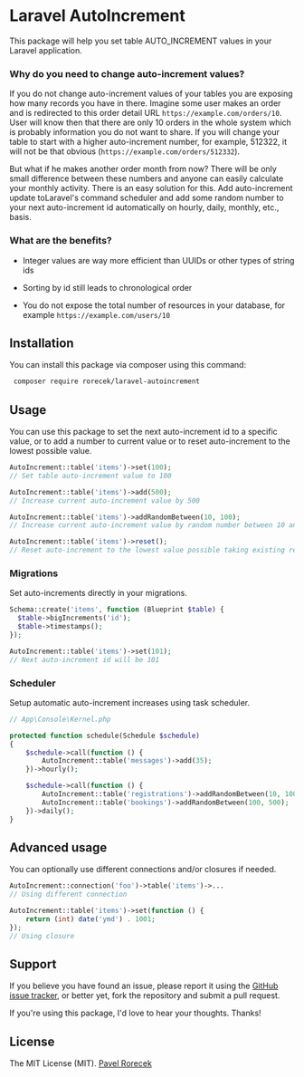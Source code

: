 # Laravel AutoIncrement

This package will help you set table AUTO_INCREMENT values in your Laravel application.

### Why do you need to change auto-increment values?

If you do not change auto-increment values of your tables you are exposing
how many records you have in there. Imagine some user makes an order and
is redirected to this order detail URL `https://example.com/orders/10`.
User will know then that there are only 10 orders in the whole system which
is probably information you do not want to share. If you will change your
table to start with a higher auto-increment number, for example, 512322,
it will not be that obvious (`https://example.com/orders/512332`).

But what if he makes another order month from now? There will be only small
difference between these numbers and anyone can easily calculate your monthly
activity. There is an easy solution for this. Add auto-increment update
toLaravel's command scheduler and add some random number to your next auto-increment id
automatically on hourly, daily, monthly, etc., basis.

### What are the benefits?

* Integer values are way more efficient than UUIDs or other types of string ids 

* Sorting by id still leads to chronological order

* You do not expose the total number of resources in your database, for example `https://example.com/users/10`

## Installation

You can install this package via composer using this command:

``` bash
 composer require rorecek/laravel-autoincrement
```

## Usage

You can use this package to set the next auto-increment id to a specific value,
or to add a number to current value or to reset auto-increment to the lowest
possible value.

``` php
AutoIncrement::table('items')->set(100);
// Set table auto-increment value to 100

AutoIncrement::table('items')->add(500);
// Increase current auto-increment value by 500

AutoIncrement::table('items')->addRandomBetween(10, 100);
// Increase current auto-increment value by random number between 10 and 100

AutoIncrement::table('items')->reset();
// Reset auto-increment to the lowest value possible taking existing records in consideration.
```

### Migrations

Set auto-increments directly in your migrations.

``` php
Schema::create('items', function (Blueprint $table) {
  $table->bigIncrements('id');
  $table->timestamps();
});

AutoIncrement::table('items')->set(101);
// Next auto-increment id will be 101
```

### Scheduler

Setup automatic auto-increment increases using task scheduler.

``` php
// App\Console\Kernel.php

protected function schedule(Schedule $schedule)
{
    $schedule->call(function () {
        AutoIncrement::table('messages')->add(35);
    })->hourly();

    $schedule->call(function () {
        AutoIncrement::table('registrations')->addRandomBetween(10, 100);
        AutoIncrement::table('bookings')->addRandomBetween(100, 500);
    })->daily();
}
```

## Advanced usage

You can optionally use different connections and/or closures if needed.

``` php
AutoIncrement::connection('foo')->table('items')->...
// Using different connection

AutoIncrement::table('items')->set(function () {
    return (int) date('ymd') . 1001;
});
// Using closure
```

## Support

If you believe you have found an issue, please report it using the [GitHub issue tracker](https://github.com/rorecek/laravel-ulid/issues), or better yet, fork the repository and submit a pull request.

If you're using this package, I'd love to hear your thoughts. Thanks!

## License

The MIT License (MIT). [Pavel Rorecek](https://laravelist.com)
